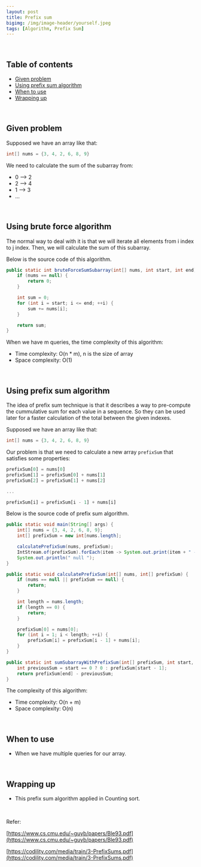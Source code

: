```yaml
---
layout: post
title: Prefix sum
bigimg: /img/image-header/yourself.jpeg
tags: [Algorithm, Prefix Sum]
---
```





<br>

## Table of contents
- [Given problem](#given-problem)
- [Using prefix sum algorithm](#using-prefix-sum-algorithm)
- [When to use](#when-to-use)
- [Wrapping up](#wrapping-up)


<br>

## Given problem

Supposed we have an array like that:

```java
int[] nums = {3, 4, 2, 6, 8, 9}
```

We need to calculate the sum of the subarray from:
- 0 --> 2
- 2 --> 4
- 1 --> 3
- ...


<br>

## Using brute force algorithm

The normal way to deal with it is that we will iterate all elements from i index to j index. Then, we will calculate the sum of this subarray.

Below is the source code of this algorithm.

```java
public static int bruteForceSumSubarray(int[] nums, int start, int end) {
    if (nums == null) {
        return 0;
    }

    int sum = 0;
    for (int i = start; i <= end; ++i) {
        sum += nums[i];
    }

    return sum;
}
```

When we have m queries, the time complexity of this algorithm:
- Time complexity: O(n * m), n is the size of array
- Space complexity: O(1)


<br>

## Using prefix sum algorithm

The idea of prefix sum technique is that it describes a way to pre-compute the cummulative sum for each value in a sequence. So they can be used later for a faster calculation of the total between the given indexes.

Supposed we have an array like that:

```java
int[] nums = {3, 4, 2, 6, 8, 9}
```

Our problem is that we need to calculate a new array ```prefixSum``` that satisfies some properties:

```javascript
prefixSum[0] = nums[0]
prefixSum[1] = prefixSum[0] + nums[1]
prefixSum[2] = prefixSum[1] + nums[2]

...

prefixSum[i] = prefixSum[i - 1] + nums[i]
```

Below is the source code of prefix sum algorithm.

```java
public static void main(String[] args) {
    int[] nums = {3, 4, 2, 6, 8, 9};
    int[] prefixSum = new int[nums.length];

    calculatePrefixSum(nums, prefixSum);
    IntStream.of(prefixSum).forEach(item -> System.out.print(item + " --> "));
    System.out.println(" null ");
}

public static void calculatePrefixSum(int[] nums, int[] prefixSum) {
    if (nums == null || prefixSum == null) {
        return;
    }

    int length = nums.length;
    if (length == 0) {
        return;
    }

    prefixSum[0] = nums[0];
    for (int i = 1; i < length; ++i) {
        prefixSum[i] = prefixSum[i - 1] + nums[i];
    }
}

public static int sumSubarrayWithPrefixSum(int[] prefixSum, int start, int end) {
    int previousSum = start == 0 ? 0 : prefixSum[start - 1];
    return prefixSum[end] - previousSum;
}
```

The complexity of this algorithm:
- Time complexity: O(n + m)
- Space complexity: O(n)


<br>

## When to use

- When we have multiple queries for our array.



<br>

## Wrapping up

- This prefix sum algorithm applied in Counting sort.


<br>

Refer:

[https://www.cs.cmu.edu/~guyb/papers/Ble93.pdf](https://www.cs.cmu.edu/~guyb/papers/Ble93.pdf)

[https://codility.com/media/train/3-PrefixSums.pdf](https://codility.com/media/train/3-PrefixSums.pdf)